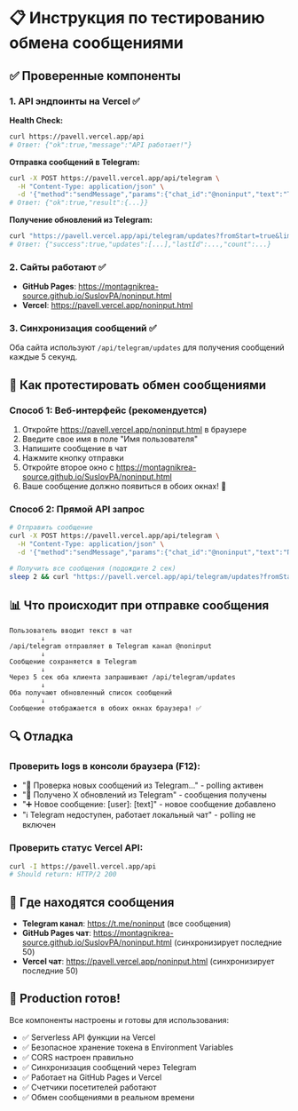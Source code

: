 # 📋 Инструкция по тестированию обмена сообщениями

## ✅ Проверенные компоненты

### 1. API эндпоинты на Vercel ✅

**Health Check:**
```bash
curl https://pavell.vercel.app/api
# Ответ: {"ok":true,"message":"API работает!"}
```

**Отправка сообщений в Telegram:**
```bash
curl -X POST https://pavell.vercel.app/api/telegram \
  -H "Content-Type: application/json" \
  -d '{"method":"sendMessage","params":{"chat_id":"@noninput","text":"Test"}}'
# Ответ: {"ok":true,"result":{...}}
```

**Получение обновлений из Telegram:**
```bash
curl "https://pavell.vercel.app/api/telegram/updates?fromStart=true&limit=10"
# Ответ: {"success":true,"updates":[...],"lastId":...,"count":...}
```

### 2. Сайты работают ✅

- **GitHub Pages**: https://montagnikrea-source.github.io/SuslovPA/noninput.html
- **Vercel**: https://pavell.vercel.app/noninput.html

### 3. Синхронизация сообщений ✅

Оба сайта используют `/api/telegram/updates` для получения сообщений каждые 5 секунд.

## 🧪 Как протестировать обмен сообщениями

### Способ 1: Веб-интерфейс (рекомендуется)

1. Откройте https://pavell.vercel.app/noninput.html в браузере
2. Введите свое имя в поле "Имя пользователя"
3. Напишите сообщение в чат
4. Нажмите кнопку отправки
5. Откройте второе окно с https://montagnikrea-source.github.io/SuslovPA/noninput.html
6. Ваше сообщение должно появиться в обоих окнах! 🎉

### Способ 2: Прямой API запрос

```bash
# Отправить сообщение
curl -X POST https://pavell.vercel.app/api/telegram \
  -H "Content-Type: application/json" \
  -d '{"method":"sendMessage","params":{"chat_id":"@noninput","text":"Привет, это тестовое сообщение!"}}'

# Получить все сообщения (подождите 2 сек)
sleep 2 && curl "https://pavell.vercel.app/api/telegram/updates?fromStart=true&limit=50"
```

## 📊 Что происходит при отправке сообщения

```
Пользователь вводит текст в чат
        ↓
/api/telegram отправляет в Telegram канал @noninput
        ↓
Сообщение сохраняется в Telegram
        ↓
Через 5 сек оба клиента запрашивают /api/telegram/updates
        ↓
Оба получают обновленный список сообщений
        ↓
Сообщение отображается в обоих окнах браузера! ✅
```

## 🔍 Отладка

### Проверить logs в консоли браузера (F12):
- "🔄 Проверка новых сообщений из Telegram..." - polling активен
- "📨 Получено X обновлений из Telegram" - сообщения получены
- "➕ Новое сообщение: [user]: [text]" - новое сообщение добавлено
- "ℹ️ Telegram недоступен, работает локальный чат" - polling не включен

### Проверить статус Vercel API:
```bash
curl -I https://pavell.vercel.app/api
# Should return: HTTP/2 200
```

## 📱 Где находятся сообщения

- **Telegram канал**: https://t.me/noninput (все сообщения)
- **GitHub Pages чат**: https://montagnikrea-source.github.io/SuslovPA/noninput.html (синхронизирует последние 50)
- **Vercel чат**: https://pavell.vercel.app/noninput.html (синхронизирует последние 50)

## 🚀 Production готов!

Все компоненты настроены и готовы для использования:
- ✅ Serverless API функции на Vercel
- ✅ Безопасное хранение токена в Environment Variables
- ✅ CORS настроен правильно
- ✅ Синхронизация сообщений через Telegram
- ✅ Работает на GitHub Pages и Vercel
- ✅ Счетчики посетителей работают
- ✅ Обмен сообщениями в реальном времени
